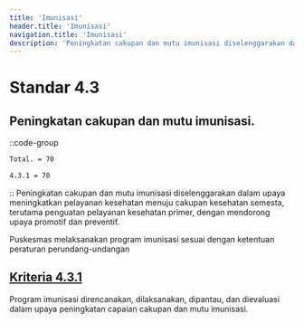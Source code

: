 ```yaml
---
title: 'Imunisasi'
header.title: 'Imunisasi'
navigation.title: 'Imunisasi'
description: 'Peningkatan cakupan dan mutu imunisasi diselenggarakan dalam upaya meningkatkan pelayanan kesehatan menuju cakupan kesehatan semesta, terutama penguatan pelayanan kesehatan primer, dengan mendorong upaya promotif dan preventif.'
---
```


# Standar 4.3
## Peningkatan cakupan dan mutu imunisasi. 
::code-group
```bash [Nilai]
Total. = 70
```
```bash [Kriteria]
4.3.1 = 70
```
::
Peningkatan cakupan dan mutu imunisasi diselenggarakan dalam upaya meningkatkan pelayanan kesehatan menuju cakupan kesehatan semesta, terutama penguatan pelayanan kesehatan primer, dengan mendorong upaya promotif dan preventif.

Puskesmas melaksanakan program imunisasi sesuai dengan ketentuan peraturan perundang-undangan 

## [Kriteria 4.3.1](/4/3/1) 
Program  imunisasi  direncanakan, dilaksanakan, dipantau, dan dievaluasi dalam upaya peningkatan capaian cakupan dan mutu imunisasi. 


